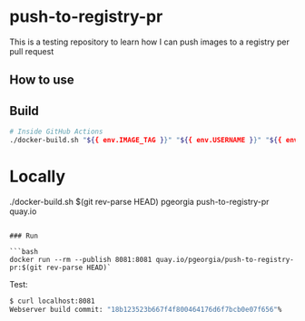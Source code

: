 # push-to-registry-pr
This is a testing repository to learn how I can push images to a registry per pull request


## How to use

## Build

```bash
# Inside GitHub Actions
./docker-build.sh "${{ env.IMAGE_TAG }}" "${{ env.USERNAME }}" "${{ env.IMAGE_NAME }}" "${{ env.REGISTRY }}"
```

# Locally
./docker-build.sh $(git rev-parse HEAD) pgeorgia push-to-registry-pr quay.io
```

### Run

```bash
docker run --rm --publish 8081:8081 quay.io/pgeorgia/push-to-registry-pr:$(git rev-parse HEAD)`
```

Test:

```bash
$ curl localhost:8081
Webserver build commit: "18b123523b667f4f800464176d6f7bcb0e07f656"%
```
